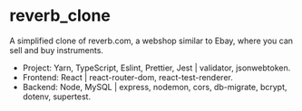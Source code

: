 # reverb_clone

A simplified clone of reverb.com, a webshop similar to Ebay, where you can sell and buy instruments.

- Project: Yarn, TypeScript, Eslint, Prettier, Jest | validator, jsonwebtoken.
- Frontend: React | react-router-dom, react-test-renderer.
- Backend: Node, MySQL | express, nodemon, cors, db-migrate, bcrypt, dotenv, supertest.

